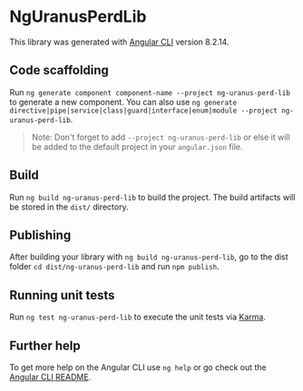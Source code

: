 # NgUranusPerdLib

This library was generated with [Angular CLI](https://github.com/angular/angular-cli) version 8.2.14.

## Code scaffolding

Run `ng generate component component-name --project ng-uranus-perd-lib` to generate a new component. You can also use `ng generate directive|pipe|service|class|guard|interface|enum|module --project ng-uranus-perd-lib`.
> Note: Don't forget to add `--project ng-uranus-perd-lib` or else it will be added to the default project in your `angular.json` file. 

## Build

Run `ng build ng-uranus-perd-lib` to build the project. The build artifacts will be stored in the `dist/` directory.

## Publishing

After building your library with `ng build ng-uranus-perd-lib`, go to the dist folder `cd dist/ng-uranus-perd-lib` and run `npm publish`.

## Running unit tests

Run `ng test ng-uranus-perd-lib` to execute the unit tests via [Karma](https://karma-runner.github.io).

## Further help

To get more help on the Angular CLI use `ng help` or go check out the [Angular CLI README](https://github.com/angular/angular-cli/blob/master/README.md).
